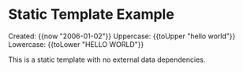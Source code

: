 # Static Template Example

Created: {{now "2006-01-02"}}
Uppercase: {{toUpper "hello world"}}
Lowercase: {{toLower "HELLO WORLD"}}

This is a static template with no external data dependencies.
